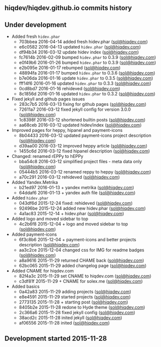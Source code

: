 hiqdev/hiqdev.github.io commits history
---------------------------------------

## Under development

- Added fresh `hidev.phar`
    - 703bbea 2016-04-14 added fresh hidev.phar (sol@hiqdev.com)
    - e6c0582 2016-04-13 updated `hidev.phar` (sol@hiqdev.com)
    - df94b34 2016-03-12 update hidev index (sol@hiqdev.com)
    - fc7614b 2016-02-09 bumped `hidev.phar` to 0.3.9 (sol@hiqdev.com)
    - e0f49b6 2016-01-26 bumped `hidev.phar` to 0.3.9 (sol@hiqdev.com)
    - e2b095e 2016-01-17 rebumped (sol@hiqdev.com)
    - 48894fa 2016-01-17 bumped `hidev.phar` to 0.3.6 (sol@hiqdev.com)
    - b7e06da 2016-01-16 update `hidev.phar` to 0.3.5 (sol@hiqdev.com)
    - fff14f6 2016-01-16 updated `hidev.phar` to 0.3.3 (sol@hiqdev.com)
    - 0cd8bd7 2016-01-16 rehideved (sol@hiqdev.com)
    - 8c1856d 2016-01-16 updated `hidev.phar` to 0.3.2 (sol@hiqdev.com)
- Fixed jekyll and github pages issues
    - 283c7b5 2016-03-13 fixing for github pages (sol@hiqdev.com)
    - 72611a7 2016-03-12 fixed jekyll config for version 3.0.0 (sol@hiqdev.com)
    - 1c8398f 2016-03-12 shortened builtin posts (sol@hiqdev.com)
    - aa68ceb 2016-03-12 updated hidev/index (sol@hiqdev.com)
- Improved pages for heppy, hipanel and payment-icons
    - 8b04433 2016-03-12 updated payment-icons project description (sol@hiqdev.com)
    - d39aa00 2016-03-12 improved heppy article (sol@hiqdev.com)
    - 1455c6d 2016-03-12 fixed hipanel description (sol@hiqdev.com)
- Changed: renamed rEPPy to hEPPy
    - bba54c8 2016-03-12 simplified project files - meta data only (sol@hiqdev.com)
    - 05444b5 2016-03-12 renamed reppy to heppy (sol@hiqdev.com)
    - a70c291 2016-03-12 rehideved (sol@hiqdev.com)
- Added Yandex.Metrika
    - b21ed97 2016-01-13 + yandex metrika (sol@hiqdev.com)
    - 64ddaf6 2016-01-13 + yandex auth file (sol@hiqdev.com)
- Added `hidev.phar`
    - 043df6d 2015-12-24 fixed: rehideved (sol@hiqdev.com)
    - 92496be 2015-12-24 added new hidev.phar (sol@hiqdev.com)
    - 4a1ac83 2015-12-14 + hidev.phar (sol@hiqdev.com)
- Added logo and moved sidebar to top
    - 4c2b6f8 2015-12-04 + logo and moved sidebar to top (sol@hiqdev.com)
- Added payment-icons
    - 6f3c8b6 2015-12-04 + payment-icons and better projects description (sol@hiqdev.com)
    - aa3c2ce 2015-12-04 changed css for IMG for readme badges (sol@hiqdev.com)
    - a8a9616 2015-11-29 returned CHAME back (sol@hiqdev.com)
    - 62bc065 2015-11-29 added changelog page (sol@hiqdev.com)
- Added CNAME for hiqdev.com
    - 82f4a3c 2015-11-29 set CNAME to hiqdev.com (sol@hiqdev.com)
    - c3df81f 2015-11-29 + CNAME for solex.me (sol@hiqdev.com)
- Added basics
    - 0a42a83 2015-11-29 adding projects (sol@hiqdev.com)
    - e8e4591 2015-11-29 started projects (sol@hiqdev.com)
    - 2773135 2015-11-28 + starting post (sol@hiqdev.com)
    - 8405b2e 2015-11-28 redone to Hyde theme (sol@hiqdev.com)
    - 2c366a6 2015-11-28 fixed jekyll config (sol@hiqdev.com)
    - 38acd2c 2015-11-28 inited jekyll (sol@hiqdev.com)
    - af06556 2015-11-28 inited (sol@hiqdev.com)

## Development started 2015-11-28

